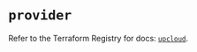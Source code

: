 # `provider`

Refer to the Terraform Registry for docs: [`upcloud`](https://registry.terraform.io/providers/upcloudltd/upcloud/5.2.0/docs).
